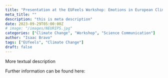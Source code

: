```yaml
---
title: "Presentation at the EUFeels Workshop: Emotions in European Climate Politics"
meta_title: ""
description: "this is meta description"
date: 2023-09-29T05:00:00Z
# image: "/images/NEURIPS.jpg"
categories: ["Climate Change", "Workshop", "Science Communication"]
author: "Isaac Bravo"
tags: ["EUfeels", "Climate Change"]
draft: false
---
```




More textual description




Further information can be found <a herf="https://eufeels.com/2023/04/18/emotions-in-european-climate-politics-call-for-papers-amsterdam-28th-29th-september-2023/">here:</a> 